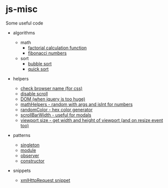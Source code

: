 # js-misc
Some useful code

- algorithms
	- math
		- [factorial calculation function](https://github.com/nextgtrgod/js-misc/blob/master/algorithms/math/factorial.js)
    	- [fibonacci numbers](https://github.com/nextgtrgod/js-misc/blob/master/algorithms/math/fibonacci.js)
	- sort
		- [bubble sort](https://github.com/nextgtrgod/js-misc/blob/master/algorithms/sort/bubble.js)
		- [quick sort](https://github.com/nextgtrgod/js-misc/blob/master/algorithms/sort/quick.js)


- helpers
	- [check browser name (for css)](https://github.com/nextgtrgod/js-misc/blob/master/helpers/checkBrowser.js)
	- [disable scroll](https://github.com/nextgtrgod/js-misc/blob/master/helpers/disableScroll.js)
	- [DOM (when jquery is too huge)](https://github.com/nextgtrgod/js-misc/blob/master/helpers/DOM.js)
	- [mathHelpers - random with args and isInt for numbers](https://github.com/nextgtrgod/js-misc/blob/master/helpers/mathHelpers.js)
	- [randomColor - hex color generator](https://github.com/nextgtrgod/js-misc/blob/master/helpers/randomColor.js)
	- [scrollBarWidth - useful for modals](https://github.com/nextgtrgod/js-misc/blob/master/helpers/scrollbarWidth.js)
	- [viewport size - get width and height of viewport (and on resize event too)](https://github.com/nextgtrgod/js-misc/blob/master/helpers/viewportSize.js)


- patterns
	- [singleton](https://github.com/nextgtrgod/js-misc/blob/master/patterns/singleton.js)
	- [module](https://github.com/nextgtrgod/js-misc/blob/master/patterns/module.js)
	- [observer](https://github.com/nextgtrgod/js-misc/blob/master/patterns/observer.js)
	- [constructor](https://github.com/nextgtrgod/js-misc/blob/master/patterns/constructor.js)


- snippets
	- [xmlHttpRequest snippet](https://github.com/nextgtrgod/js-misc/blob/master/snippets/xmlHttpRequest.js)
